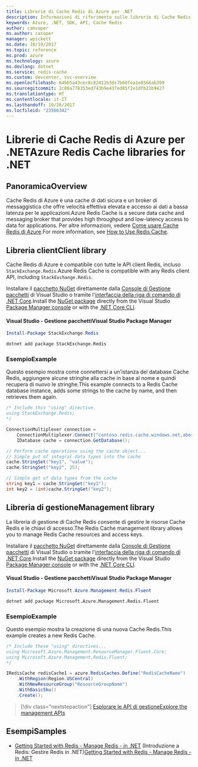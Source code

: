 ```yaml
---
title: Librerie di Cache Redis di Azure per .NET
description: Informazioni di riferimento sulle librerie di Cache Redis di Azure per .NET
keywords: Azure, .NET, SDK, API, Cache Redis
author: camsoper
ms.author: casoper
manager: wpickett
ms.date: 10/19/2017
ms.topic: reference
ms.prod: azure
ms.technology: azure
ms.devlang: dotnet
ms.service: redis-cache
ms.custom: devcenter, svc-overview
ms.openlocfilehash: 64bb5a43cec8c82412b3dc7b60fea1e8566ab399
ms.sourcegitcommit: 2c08a778353ed743b9e437ed85f2e1dfb21b9427
ms.translationtype: HT
ms.contentlocale: it-IT
ms.lasthandoff: 10/26/2017
ms.locfileid: "23566342"
---
```

# <a name="azure-redis-cache-libraries-for-net"></a><span data-ttu-id="48cc1-104">Librerie di Cache Redis di Azure per .NET</span><span class="sxs-lookup"><span data-stu-id="48cc1-104">Azure Redis Cache libraries for .NET</span></span>

## <a name="overview"></a><span data-ttu-id="48cc1-105">Panoramica</span><span class="sxs-lookup"><span data-stu-id="48cc1-105">Overview</span></span>

<span data-ttu-id="48cc1-106">Cache Redis di Azure è una cache di dati sicura e un broker di messaggistica che offre velocità effettiva elevata e accesso ai dati a bassa latenza per le applicazioni.</span><span class="sxs-lookup"><span data-stu-id="48cc1-106">Azure Redis Cache is a secure data cache and messaging broker that provides high throughput and low-latency access to data for applications.</span></span>  <span data-ttu-id="48cc1-107">Per altre informazioni, vedere [Come usare Cache Redis di Azure](https://docs.microsoft.com/azure/redis-cache/cache-dotnet-how-to-use-azure-redis-cache).</span><span class="sxs-lookup"><span data-stu-id="48cc1-107">For more information, see [How to Use Redis Cache](https://docs.microsoft.com/azure/redis-cache/cache-dotnet-how-to-use-azure-redis-cache).</span></span>

## <a name="client-library"></a><span data-ttu-id="48cc1-108">Libreria client</span><span class="sxs-lookup"><span data-stu-id="48cc1-108">Client library</span></span>

<span data-ttu-id="48cc1-109">Cache Redis di Azure è compatibile con tutte le API client Redis, incluso `StackExchange.Redis`.</span><span class="sxs-lookup"><span data-stu-id="48cc1-109">Azure Redis Cache is compatible with any Redis client API, including `StackExchange.Redis`.</span></span>

<span data-ttu-id="48cc1-110">Installare il [pacchetto NuGet](https://www.nuget.org/packages/StackExchange.Redis) direttamente dalla [Console di Gestione pacchetti][PackageManager] di Visual Studio o tramite l'[interfaccia della riga di comando di .NET Core][DotNetCLI].</span><span class="sxs-lookup"><span data-stu-id="48cc1-110">Install the [NuGet package](https://www.nuget.org/packages/StackExchange.Redis) directly from the Visual Studio [Package Manager console][PackageManager] or with the [.NET Core CLI][DotNetCLI].</span></span>

#### <a name="visual-studio-package-manager"></a><span data-ttu-id="48cc1-111">Visual Studio - Gestione pacchetti</span><span class="sxs-lookup"><span data-stu-id="48cc1-111">Visual Studio Package Manager</span></span>

```powershell
Install-Package StackExchange.Redis
```

```bash
dotnet add package StackExchange.Redis
```

### <a name="example"></a><span data-ttu-id="48cc1-112">Esempio</span><span class="sxs-lookup"><span data-stu-id="48cc1-112">Example</span></span>

<span data-ttu-id="48cc1-113">Questo esempio mostra come connettersi a un'istanza del database Cache Redis, aggiungere alcune stringhe alla cache in base al nome e quindi recupera di nuovo le stringhe.</span><span class="sxs-lookup"><span data-stu-id="48cc1-113">This example connects to a Redis Cache database instance, adds some strings to the cache by name, and then retrieves them again.</span></span>

```csharp
/* Include this "using" directive.
using StackExchange.Redis;
*/

ConnectionMultiplexer connection = 
    ConnectionMultiplexer.Connect("contoso.redis.cache.windows.net,abortConnect=false,ssl=true,password=...");
    IDatabase cache = connection.GetDatabase();

// Perform cache operations using the cache object...
// Simple put of integral data types into the cache
cache.StringSet("key1", "value");
cache.StringSet("key2", 25);

// Simple get of data types from the cache
string key1 = cache.StringGet("key1");
int key2 = (int)cache.StringGet("key2");
```

## <a name="management-library"></a><span data-ttu-id="48cc1-114">Libreria di gestione</span><span class="sxs-lookup"><span data-stu-id="48cc1-114">Management library</span></span>

<span data-ttu-id="48cc1-115">La libreria di gestione di Cache Redis consente di gestire le risorse Cache Redis e le chiavi di accesso.</span><span class="sxs-lookup"><span data-stu-id="48cc1-115">The Redis Cache management library allows you to manage Redis Cache resources and access keys.</span></span>

<span data-ttu-id="48cc1-116">Installare il [pacchetto NuGet](https://www.nuget.org/packages/Microsoft.Azure.Management.Redis.Fluent) direttamente dalla [Console di Gestione pacchetti][PackageManager] di Visual Studio o tramite l'[interfaccia della riga di comando di .NET Core][DotNetCLI].</span><span class="sxs-lookup"><span data-stu-id="48cc1-116">Install the [NuGet package](https://www.nuget.org/packages/Microsoft.Azure.Management.Redis.Fluent) directly from the Visual Studio [Package Manager console][PackageManager] or with the [.NET Core CLI][DotNetCLI].</span></span>

#### <a name="visual-studio-package-manager"></a><span data-ttu-id="48cc1-117">Visual Studio - Gestione pacchetti</span><span class="sxs-lookup"><span data-stu-id="48cc1-117">Visual Studio Package Manager</span></span>

```powershell
Install-Package Microsoft.Azure.Management.Redis.Fluent
```

```bash
dotnet add package Microsoft.Azure.Management.Redis.Fluent
```

### <a name="example"></a><span data-ttu-id="48cc1-118">Esempio</span><span class="sxs-lookup"><span data-stu-id="48cc1-118">Example</span></span>

<span data-ttu-id="48cc1-119">Questo esempio mostra la creazione di una nuova Cache Redis.</span><span class="sxs-lookup"><span data-stu-id="48cc1-119">This example creates a new Redis Cache.</span></span>

```csharp
/* Include these "using" directives...
using Microsoft.Azure.Management.ResourceManager.Fluent.Core;
using Microsoft.Azure.Management.Redis.Fluent;
*/

IRedisCache redisCache1 = azure.RedisCaches.Define("RedisCacheName")
    .WithRegion(Region.USCentral)
    .WithNewResourceGroup("ResourceGroupName")
    .WithBasicSku()
    .Create();
```

> [!div class="nextstepaction"]
> [<span data-ttu-id="48cc1-120">Esplorare le API di gestione</span><span class="sxs-lookup"><span data-stu-id="48cc1-120">Explore the management APIs</span></span>](/dotnet/api/overview/azure/rediscache/management)


## <a name="samples"></a><span data-ttu-id="48cc1-121">Esempi</span><span class="sxs-lookup"><span data-stu-id="48cc1-121">Samples</span></span>

* <span data-ttu-id="48cc1-122">[Getting Started with Redis - Manage Redis - in .NET](https://github.com/Azure-Samples/redis-cache-dotnet-manage-cache) (Introduzione a Redis: Gestire Redis in .NET)</span><span class="sxs-lookup"><span data-stu-id="48cc1-122">[Getting Started with Redis - Manage Redis - in .NET](https://github.com/Azure-Samples/redis-cache-dotnet-manage-cache)</span></span>

[PackageManager]: https://docs.microsoft.com/nuget/tools/package-manager-console
[DotNetCLI]: https://docs.microsoft.com/dotnet/core/tools/dotnet-add-package
